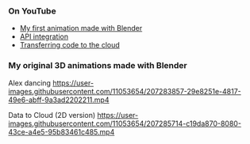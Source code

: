 
### On YouTube

- [My first animation made with Blender](https://youtu.be/zWdhYGzhVPs)
- [API integration](https://youtu.be/U4oGypuHEh0)
- [Transferring code to the cloud](https://youtu.be/b3r3MgwXIK0)

### My original 3D animations made with Blender

Alex dancing
https://user-images.githubusercontent.com/11053654/207283857-29e8251e-4817-49e6-abff-9a3ad2202211.mp4


Data to Cloud (2D version)
https://user-images.githubusercontent.com/11053654/207285714-c19da870-8080-43ce-a4e5-95b83461c485.mp4

